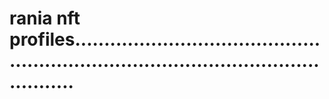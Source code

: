 # rania nft profiles..........................................................................................................

